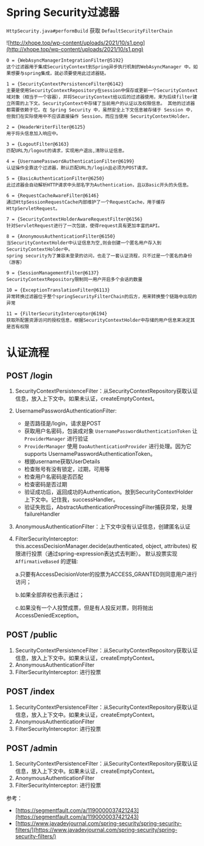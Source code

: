 # Spring Security过滤器
`HttpSecurity.java#performBuild` 获取 `DefaultSecurityFilterChain`

![http://xhope.top/wp-content/uploads/2021/10/s1.png](http://xhope.top/wp-content/uploads/2021/10/s1.png)

```
0 = {WebAsyncManagerIntegrationFilter@5192}
这个过滤器用于集成SecurityContext到Spring异步执行机制的WebAsyncManager 中。如果想要与spring集成，就必须要使用此过滤器链。

1 = {SecurityContextPersistenceFilter@6142} 
主要是使用SecurityContextRepository在session中保存或更新一个SecurityContext域对象（相当于一个容器），并将SecurityContext给以后的过滤器使用，来为后续filter建立所需的上下文。SecurityContext中存储了当前用户的认证以及权限信息。 其他的过滤器都需要依赖于它。在 Spring Security 中，虽然安全上下文信息被存储于 Session 中，但我们在实际使用中不应该直接操作 Session，而应当使用 SecurityContextHolder。

2 = {HeaderWriterFilter@6125} 
用于将头信息加入响应中。

3 = {LogoutFilter@6163}
匹配URL为/logout的请求，实现用户退出,清除认证信息。

4 = {UsernamePasswordAuthenticationFilter@6199}
认证操作全靠这个过滤器，默认匹配URL为/login且必须为POST请求。

5 = {BasicAuthenticationFilter@6250} 
此过滤器会自动解析HTTP请求中头部名字为Authentication，且以Basic开头的头信息。

6 = {RequestCacheAwareFilter@6146} 
通过HttpSessionRequestCache内部维护了一个RequestCache，用于缓存HttpServletRequest。

7 = {SecurityContextHolderAwareRequestFilter@6156}
针对ServletRequest进行了一次包装，使得request具有更加丰富的API。

8 = {AnonymousAuthenticationFilter@6150} 
当SecurityContextHolder中认证信息为空,则会创建一个匿名用户存入到SecurityContextHolder中。
spring security为了兼容未登录的访问，也走了一套认证流程，只不过是一个匿名的身份（游客）

9 = {SessionManagementFilter@6137} 
SecurityContextRepository限制同一用户开启多个会话的数量

10 = {ExceptionTranslationFilter@6113} 
异常转换过滤器位于整个springSecurityFilterChain的后方，用来转换整个链路中出现的异常

11 = {FilterSecurityInterceptor@6194}
获取所配置资源访问的授权信息，根据SecurityContextHolder中存储的用户信息来决定其是否有权限
```
# 认证流程
## POST /login
1. SecurityContextPersistenceFilter：从SecurityContextRepository获取认证信息，放入上下文中。如果未认证，createEmptyContext。
2. UsernamePasswordAuthenticationFilter:
	* 是否路径是/login，请求是POST
	* 获取用户名密码，包装成对象 `UsernamePasswordAuthenticationToken` 让`ProviderManager` 进行验证
	* `ProviderManager` 使用 `DaoAuthenticationProvider` 进行处理。因为它supports UsernamePasswordAuthenticationToken。
	* 根据username获取UserDetails
	* 检查账号有没有锁定，过期，可用等
	* 检查用户名密码是否匹配
	* 检查密码是否过期
	* 验证成功后，返回成功的Authentication。放到SecurityContextHolder上下文中。记住我，successHandler。
	* 验证失败后，AbstractAuthenticationProcessingFilter捕获异常，处理failureHandler
3. AnonymousAuthenticationFilter：上下文中没有认证信息，创建匿名认证
4. FilterSecurityInterceptor: this.accessDecisionManager.decide(authenticated, object, attributes) 权限进行投票（通过spring-expression表达式去判断）。
	默认投票实现 `AffirmativeBased` 的逻辑:
	
	  a.只要有AccessDecisionVoter的投票为ACCESS_GRANTED则同意用户进行访问；
	  
	  b.如果全部弃权也表示通过；
	
	  c.如果没有一个人投赞成票，但是有人投反对票，则将抛出AccessDeniedException。

## POST /public
1. SecurityContextPersistenceFilter：从SecurityContextRepository获取认证信息，放入上下文中。如果未认证，createEmptyContext。
2. AnonymousAuthenticationFilter
3. FilterSecurityInterceptor: 进行投票

## POST /index
1. SecurityContextPersistenceFilter：从SecurityContextRepository获取认证信息，放入上下文中。如果未认证，createEmptyContext。
2. AnonymousAuthenticationFilter
3. FilterSecurityInterceptor: 进行投票

## POST /admin
1. SecurityContextPersistenceFilter：从SecurityContextRepository获取认证信息，放入上下文中。如果未认证，createEmptyContext。
2. AnonymousAuthenticationFilter
3. FilterSecurityInterceptor: 进行投票


参考：

* [https://segmentfault.com/a/1190000037421243](https://segmentfault.com/a/1190000037421243)
* [https://www.javadevjournal.com/spring-security/spring-security-filters/](https://www.javadevjournal.com/spring-security/spring-security-filters/)